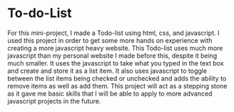 # To-do-List
For this mini-project, I made a Todo-list using html, css, and javascript. I used this 
project in order to get some more hands on experience with creating a more javascript 
heavy website. This Todo-list uses much more javascript than my personal website I made 
before this, despite it being much smaller. It uses the javascript to take what you typed
in the text box and create and store it as a list item. It also uses javascript to
toggle between the list items being checked or unchecked and adds the ability to remove
items as well as add them. This project will act as a stepping stone as it gave me basic
skills that I will be able to apply to more advanced javascript projects in the future.

